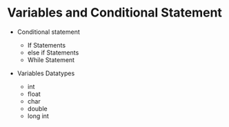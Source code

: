 # Variables and Conditional Statement
- Conditional statement
  	- If Statements
	- else if Statements
	- While Statement

- Variables
	Datatypes
	- int
	- float
	- char
	- double
	- long int
